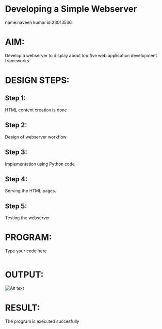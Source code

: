 # Developing a Simple Webserver
name:naveen kumar
id:23013536
# AIM:

Develop a webserver to display about top five web application development frameworks.

# DESIGN STEPS:

## Step 1:

HTML content creation is done

## Step 2:

Design of webserver workflow

## Step 3:

Implementation using Python code

## Step 4:

Serving the HTML pages.

## Step 5:

Testing the webserver
# PROGRAM:
Type your code here
```python
```
# OUTPUT:
![Alt text](webserver.jpg)

# RESULT:

The program is executed succesfully
